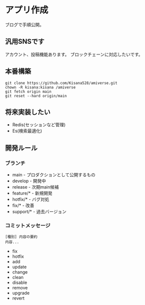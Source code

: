 # アプリ作成
ブログで手順公開。
## 汎用SNSです
アカウント、投稿機能あります。
ブロックチェーンに対応したいです。
## 本番構築
```
git clone https://github.com/Kisana528/amiverse.git
chown -R kisana:kisana /amiverse
git fetch origin main
git reset --hard origin/main
```
## 将来実装したい
- Redis(セッションなど管理)
- Es(検索最適化)

## 開発ルール
### ブランチ
- main - プロダクションとして公開するもの
- develop - 開発中
- release - 次期main候補
- feature/* - 新規開発
- hotfix/* - バグ対処
- fix/* - 改善
- support/* - 過去バージョン
### コミットメッセージ
```
[種別] 内容の要約
内容...
```
- fix
- hotfix
- add
- update
- change
- clean
- disable
- remove
- upgrade
- revert